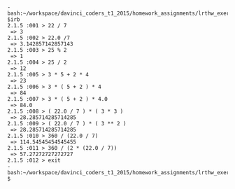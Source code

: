     -bash:~/workspace/davinci_coders_t1_2015/homework_assignments/lrthw_exercises/chapter_3 $irb
    2.1.5 :001 > 22 / 7
     => 3
    2.1.5 :002 > 22.0 /7
     => 3.142857142857143
    2.1.5 :003 > 25 % 2
     => 1
    2.1.5 :004 > 25 / 2
     => 12
    2.1.5 :005 > 3 * 5 + 2 * 4
     => 23
    2.1.5 :006 > 3 * ( 5 + 2 ) * 4
     => 84
    2.1.5 :007 > 3 * ( 5 + 2 ) * 4.0
     => 84.0
    2.1.5 :008 > ( 22.0 / 7 ) * ( 3 * 3 )
     => 28.285714285714285
    2.1.5 :009 > ( 22.0 / 7 ) * ( 3 ** 2 )
     => 28.285714285714285
    2.1.5 :010 > 360 / (22.0 / 7)
     => 114.54545454545455
    2.1.5 :011 > 360 / (2 * (22.0 / 7))
     => 57.27272727272727
    2.1.5 :012 > exit
    -bash:~/workspace/davinci_coders_t1_2015/homework_assignments/lrthw_exercises/chapter_3 $
    
    
